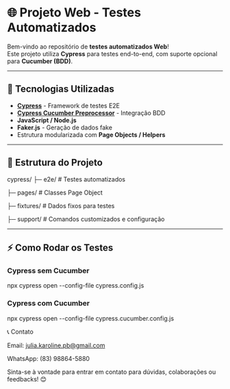 # 🌐 Projeto Web - Testes Automatizados

Bem-vindo ao repositório de **testes automatizados Web**!  
Este projeto utiliza **Cypress** para testes end-to-end, com suporte opcional para **Cucumber (BDD)**.

---

## 🚀 Tecnologias Utilizadas

- **[Cypress](https://www.cypress.io/)** - Framework de testes E2E  
- **[Cypress Cucumber Preprocessor](https://github.com/badeball/cypress-cucumber-preprocessor)** - Integração BDD  
- **JavaScript / Node.js**  
- **Faker.js** - Geração de dados fake  
- Estrutura modularizada com **Page Objects / Helpers**

---

## 📂 Estrutura do Projeto

cypress/
├─ e2e/ # Testes automatizados

├─ pages/ # Classes Page Object 

├─ fixtures/ # Dados fixos para testes

├─ support/ # Comandos customizados e configuração


---

## ⚡ Como Rodar os Testes

### Cypress sem Cucumber
npx cypress open --config-file cypress.config.js
### Cypress com Cucumber
 npx cypress open --config-file cypress.cucumber.config.js

📞 Contato

Email: julia.karoline.pb@gmail.com

WhatsApp: (83) 98864-5880

Sinta-se à vontade para entrar em contato para dúvidas, colaborações ou feedbacks! 😊
